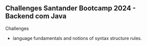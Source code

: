 ## Challenges Santander Bootcamp 2024 - Backend com Java

Challenges
 - language fundamentals and notions of syntax structure rules.
